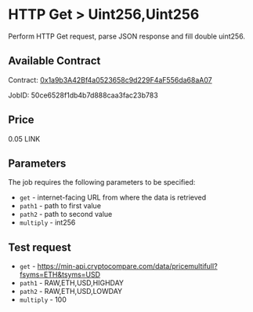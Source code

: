 # HTTP Get > Uint256,Uint256

Perform HTTP Get request, parse JSON response and fill double uint256.

## Available Contract
  
Contract: [0x1a9b3A42Bf4a0523658c9d229F4aF556da68aA07](https://goerli.etherscan.io/address/0x1a9b3A42Bf4a0523658c9d229F4aF556da68aA07)

JobID: 50ce6528f1db4b7d888caa3fac23b783

## Price

0.05 LINK

## Parameters

The job requires the following parameters to be specified:

* `get` - internet-facing URL from where the data is retrieved
* `path1` - path to first value
* `path2` - path to second value
* `multiply` - int256

## Test request

* `get` - https://min-api.cryptocompare.com/data/pricemultifull?fsyms=ETH&tsyms=USD
* `path1` - RAW,ETH,USD,HIGHDAY
* `path2` - RAW,ETH,USD,LOWDAY
* `multiply` - 100
